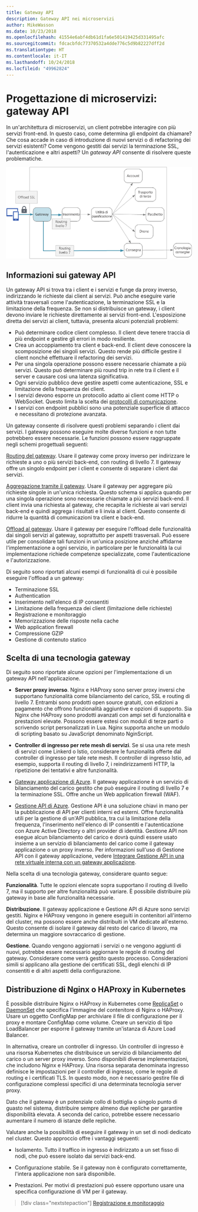 ```yaml
---
title: Gateway API
description: Gateway API nei microservizi
author: MikeWasson
ms.date: 10/23/2018
ms.openlocfilehash: 41554e6abf4db61d1fa6e501419425d331495afc
ms.sourcegitcommit: fdcacbfdc77370532a4dde776c5d9b82227dff2d
ms.translationtype: HT
ms.contentlocale: it-IT
ms.lasthandoff: 10/24/2018
ms.locfileid: "49962824"
---
```

# <a name="designing-microservices-api-gateways"></a>Progettazione di microservizi: gateway API

In un'architettura di microservizi, un client potrebbe interagire con più servizi front-end. In questo caso, come determina gli endpoint da chiamare? Che cosa accade in caso di introduzione di nuovi servizi o di refactoring dei servizi esistenti? Come vengono gestiti dai servizi la terminazione SSL, l'autenticazione e altri aspetti? Un *gateway API* consente di risolvere queste problematiche. 

![](./images/gateway.png)

## <a name="what-is-an-api-gateway"></a>Informazioni sui gateway API

Un gateway API si trova tra i client e i servizi e funge da proxy inverso, indirizzando le richieste dai client ai servizi. Può anche eseguire varie attività trasversali come l'autenticazione, la terminazione SSL e la limitazione della frequenza. Se non si distribuisce un gateway, i client devono inviare le richieste direttamente ai servizi front-end. L'esposizione diretta dei servizi ai client, tuttavia, presenta alcuni potenziali problemi:

- Può determinare codice client complesso. Il client deve tenere traccia di più endpoint e gestire gli errori in modo resiliente. 
- Crea un accoppiamento tra client e back-end. Il client deve conoscere la scomposizione dei singoli servizi. Questo rende più difficile gestire il client nonché effettuare il refactoring dei servizi.
- Per una singola operazione possono essere necessarie chiamate a più servizi. Questo può determinare più round trip in rete tra il client e il server e causare così una latenza significativa. 
- Ogni servizio pubblico deve gestire aspetti come autenticazione, SSL e limitazione della frequenza dei client. 
- I servizi devono esporre un protocollo adatto ai client come HTTP o WebSocket. Questo limita la scelta dei [protocolli di comunicazione](./interservice-communication.md). 
- I servizi con endpoint pubblici sono una potenziale superficie di attacco e necessitano di protezione avanzata.

Un gateway consente di risolvere questi problemi separando i client dai servizi. I gateway possono eseguire molte diverse funzioni e non tutte potrebbero essere necessarie. Le funzioni possono essere raggruppate negli schemi progettuali seguenti:

[Routing del gateway](../patterns/gateway-routing.md). Usare il gateway come proxy inverso per indirizzare le richieste a uno o più servizi back-end, con routing di livello 7. Il gateway offre un singolo endpoint per i client e consente di separare i client dai servizi. 

[Aggregazione tramite il gateway](../patterns/gateway-aggregation.md). Usare il gateway per aggregare più richieste singole in un'unica richiesta. Questo schema si applica quando per una singola operazione sono necessarie chiamate a più servizi back-end. Il client invia una richiesta al gateway, che recapita le richieste ai vari servizi back-end e quindi aggrega i risultati e li invia al client. Questo consente di ridurre la quantità di comunicazioni tra client e back-end. 

[Offload al gateway](../patterns/gateway-offloading.md). Usare il gateway per eseguire l'offload delle funzionalità dai singoli servizi al gateway, soprattutto per aspetti trasversali. Può essere utile per consolidare tali funzioni in un'unica posizione anziché affidarne l'implementazione a ogni servizio, in particolare per le funzionalità la cui implementazione richiede competenze specializzate, come l'autenticazione e l'autorizzazione. 

Di seguito sono riportati alcuni esempi di funzionalità di cui è possibile eseguire l'offload a un gateway:

- Terminazione SSL
- Authentication
- Inserimento nell'elenco di IP consentiti
- Limitazione della frequenza dei client (limitazione delle richieste)
- Registrazione e monitoraggio
- Memorizzazione delle risposte nella cache
- Web application firewall
- Compressione GZIP
- Gestione di contenuto statico

## <a name="choosing-a-gateway-technology"></a>Scelta di una tecnologia gateway

Di seguito sono riportate alcune opzioni per l'implementazione di un gateway API nell'applicazione.

- **Server proxy inverso**. Nginx e HAProxy sono server proxy inversi che supportano funzionalità come bilanciamento del carico, SSL e routing di livello 7. Entrambi sono prodotti open source gratuiti, con edizioni a pagamento che offrono funzionalità aggiuntive e opzioni di supporto. Sia Nginx che HAProxy sono prodotti avanzati con ampi set di funzionalità e prestazioni elevate. Possono essere estesi con moduli di terze parti o scrivendo script personalizzati in Lua. Nginx supporta anche un modulo di scripting basato su JavaScript denominato NginScript.

- **Controller di ingresso per rete mesh di servizi**. Se si usa una rete mesh di servizi come Linkerd o Istio, considerare le funzionalità offerte dal controller di ingresso per tale rete mesh. Il controller di ingresso Istio, ad esempio, supporta il routing di livello 7, i reindirizzamenti HTTP, la ripetizione dei tentativi e altre funzionalità. 

- [Gateway applicazione di Azure](/azure/application-gateway/). Il gateway applicazione è un servizio di bilanciamento del carico gestito che può eseguire il routing di livello 7 e la terminazione SSL. Offre anche un Web application firewall (WAF).

- [Gestione API di Azure](/azure/api-management/). Gestione API è una soluzione chiavi in mano per la pubblicazione di API per clienti interni ed esterni. Offre funzionalità utili per la gestione di un'API pubblica, tra cui la limitazione della frequenza, l'inserimento nell'elenco di IP consentiti e l'autenticazione con Azure Active Directory o altri provider di identità. Gestione API non esegue alcun bilanciamento del carico e dovrà quindi essere usato insieme a un servizio di bilanciamento del carico come il gateway applicazione o un proxy inverso. Per informazioni sull'uso di Gestione API con il gateway applicazione, vedere [Integrare Gestione API in una rete virtuale interna con un gateway applicazione](/azure/api-management/api-management-howto-integrate-internal-vnet-appgateway).

Nella scelta di una tecnologia gateway, considerare quanto segue:

**Funzionalità**. Tutte le opzioni elencate sopra supportano il routing di livello 7, ma il supporto per altre funzionalità può variare. È possibile distribuire più gateway in base alle funzionalità necessarie. 

**Distribuzione**. Il gateway applicazione e Gestione API di Azure sono servizi gestiti. Nginx e HAProxy vengono in genere eseguiti in contenitori all'interno del cluster, ma possono essere anche distribuiti in VM dedicate all'esterno. Questo consente di isolare il gateway dal resto del carico di lavoro, ma determina un maggiore sovraccarico di gestione.

**Gestione**. Quando vengono aggiornati i servizi o ne vengono aggiunti di nuovi, potrebbe essere necessario aggiornare le regole di routing del gateway. Considerare come verrà gestito questo processo. Considerazioni simili si applicano alla gestione dei certificati SSL, degli elenchi di IP consentiti e di altri aspetti della configurazione.

## <a name="deploying-nginx-or-haproxy-to-kubernetes"></a>Distribuzione di Nginx o HAProxy in Kubernetes

È possibile distribuire Nginx o HAProxy in Kubernetes come [ReplicaSet](https://kubernetes.io/docs/concepts/workloads/controllers/replicaset/) o [DaemonSet](https://kubernetes.io/docs/concepts/workloads/controllers/daemonset/) che specifica l'immagine del contenitore di Nginx o HAProxy. Usare un oggetto ConfigMap per archiviare il file di configurazione per il proxy e montare ConfigMap come volume. Creare un servizio di tipo LoadBalancer per esporre il gateway tramite un'istanza di Azure Load Balancer. 

In alternativa, creare un controller di ingresso. Un controller di ingresso è una risorsa Kubernetes che distribuisce un servizio di bilanciamento del carico o un server proxy inverso. Sono disponibili diverse implementazioni, che includono Nginx e HAProxy. Una risorsa separata denominata ingresso definisce le impostazioni per il controller di ingresso, come le regole di routing e i certificati TLS. In questo modo, non è necessario gestire file di configurazione complessi specifici di una determinata tecnologia server proxy.

Dato che il gateway è un potenziale collo di bottiglia o singolo punto di guasto nel sistema, distribuire sempre almeno due repliche per garantire disponibilità elevata. A seconda del carico, potrebbe essere necessario aumentare il numero di istanze delle repliche. 

Valutare anche la possibilità di eseguire il gateway in un set di nodi dedicato nel cluster. Questo approccio offre i vantaggi seguenti:

- Isolamento. Tutto il traffico in ingresso è indirizzato a un set fisso di nodi, che può essere isolato dai servizi back-end.

- Configurazione stabile. Se il gateway non è configurato correttamente, l'intera applicazione non sarà disponibile. 

- Prestazioni. Per motivi di prestazioni può essere opportuno usare una specifica configurazione di VM per il gateway.

> [!div class="nextstepaction"]
> [Registrazione e monitoraggio](./logging-monitoring.md)
